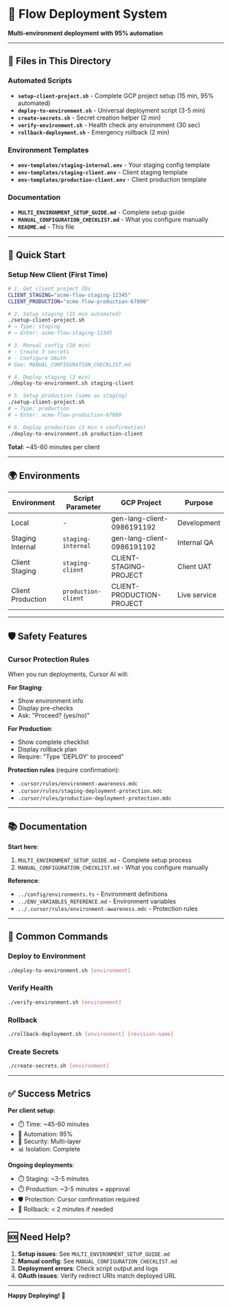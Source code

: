 # 🚀 Flow Deployment System

**Multi-environment deployment with 95% automation**

---

## 📁 Files in This Directory

### Automated Scripts
- **`setup-client-project.sh`** - Complete GCP project setup (15 min, 95% automated)
- **`deploy-to-environment.sh`** - Universal deployment script (3-5 min)
- **`create-secrets.sh`** - Secret creation helper (2 min)
- **`verify-environment.sh`** - Health check any environment (30 sec)
- **`rollback-deployment.sh`** - Emergency rollback (2 min)

### Environment Templates
- **`env-templates/staging-internal.env`** - Your staging config template
- **`env-templates/staging-client.env`** - Client staging template
- **`env-templates/production-client.env`** - Client production template

### Documentation
- **`MULTI_ENVIRONMENT_SETUP_GUIDE.md`** - Complete setup guide
- **`MANUAL_CONFIGURATION_CHECKLIST.md`** - What you configure manually
- **`README.md`** - This file

---

## 🎯 Quick Start

### Setup New Client (First Time)

```bash
# 1. Get client project IDs
CLIENT_STAGING="acme-flow-staging-12345"
CLIENT_PRODUCTION="acme-flow-production-67890"

# 2. Setup staging (15 min automated)
./setup-client-project.sh
# → Type: staging
# → Enter: acme-flow-staging-12345

# 3. Manual config (10 min)
# - Create 3 secrets
# - Configure OAuth
# See: MANUAL_CONFIGURATION_CHECKLIST.md

# 4. Deploy staging (3 min)
./deploy-to-environment.sh staging-client

# 5. Setup production (same as staging)
./setup-client-project.sh
# → Type: production
# → Enter: acme-flow-production-67890

# 6. Deploy production (3 min + confirmation)
./deploy-to-environment.sh production-client
```

**Total**: ~45-60 minutes per client

---

## 🌍 Environments

| Environment | Script Parameter | GCP Project | Purpose |
|------------|------------------|-------------|---------|
| Local | - | gen-lang-client-0986191192 | Development |
| Staging Internal | `staging-internal` | gen-lang-client-0986191192 | Internal QA |
| Client Staging | `staging-client` | CLIENT-STAGING-PROJECT | Client UAT |
| Client Production | `production-client` | CLIENT-PRODUCTION-PROJECT | Live service |

---

## 🛡️ Safety Features

### Cursor Protection Rules

When you run deployments, Cursor AI will:

**For Staging**:
- Show environment info
- Display pre-checks
- Ask: "Proceed? (yes/no)"

**For Production**:
- Show complete checklist
- Display rollback plan
- Require: "Type 'DEPLOY' to proceed"

**Protection rules** (require confirmation):
- `.cursor/rules/environment-awareness.mdc`
- `.cursor/rules/staging-deployment-protection.mdc`
- `.cursor/rules/production-deployment-protection.mdc`

---

## 📚 Documentation

**Start here**:
1. `MULTI_ENVIRONMENT_SETUP_GUIDE.md` - Complete setup process
2. `MANUAL_CONFIGURATION_CHECKLIST.md` - What you configure manually

**Reference**:
- `../config/environments.ts` - Environment definitions
- `../ENV_VARIABLES_REFERENCE.md` - Environment variables
- `../.cursor/rules/environment-awareness.mdc` - Protection rules

---

## 🔧 Common Commands

### Deploy to Environment

```bash
./deploy-to-environment.sh [environment]
```

### Verify Health

```bash
./verify-environment.sh [environment]
```

### Rollback

```bash
./rollback-deployment.sh [environment] [revision-name]
```

### Create Secrets

```bash
./create-secrets.sh [environment]
```

---

## ✅ Success Metrics

**Per client setup**:
- ⏱️ Time: ~45-60 minutes
- 🤖 Automation: 95%
- 🔐 Security: Multi-layer
- 📊 Isolation: Complete

**Ongoing deployments**:
- ⏱️ Staging: ~3-5 minutes
- ⏱️ Production: ~3-5 minutes + approval
- 🛡️ Protection: Cursor confirmation required
- 🔄 Rollback: < 2 minutes if needed

---

## 🆘 Need Help?

1. **Setup issues**: See `MULTI_ENVIRONMENT_SETUP_GUIDE.md`
2. **Manual config**: See `MANUAL_CONFIGURATION_CHECKLIST.md`
3. **Deployment errors**: Check script output and logs
4. **OAuth issues**: Verify redirect URIs match deployed URL

---

**Happy Deploying! 🚀**













